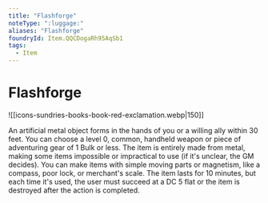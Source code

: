 ```yaml
---
title: "Flashforge"
noteType: ":luggage:"
aliases: "Flashforge"
foundryId: Item.QQCDogaRh95AqSb1
tags:
  - Item
---
```


# Flashforge
![[icons-sundries-books-book-red-exclamation.webp|150]]

An artificial metal object forms in the hands of you or a willing ally within 30 feet. You can choose a level 0, common, handheld weapon or piece of adventuring gear of 1 Bulk or less. The item is entirely made from metal, making some items impossible or impractical to use (if it's unclear, the GM decides). You can make items with simple moving parts or magnetism, like a compass, poor lock, or merchant's scale. The item lasts for 10 minutes, but each time it's used, the user must succeed at a DC 5 flat or the item is destroyed after the action is completed.
